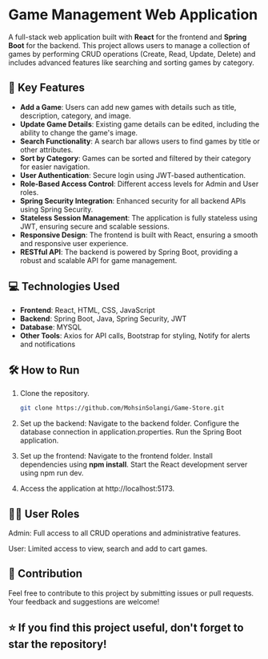 # Game Management Web Application

A full-stack web application built with **React** for the frontend and **Spring Boot** for the backend. This project allows users to manage a collection of games by performing CRUD operations (Create, Read, Update, Delete) and includes advanced features like searching and sorting games by category.

## 🚀 Key Features
- **Add a Game**: Users can add new games with details such as title, description, category, and image.
- **Update Game Details**: Existing game details can be edited, including the ability to change the game's image.
- **Search Functionality**: A search bar allows users to find games by title or other attributes.
- **Sort by Category**: Games can be sorted and filtered by their category for easier navigation.
- **User Authentication**: Secure login using JWT-based authentication.
- **Role-Based Access Control**: Different access levels for Admin and User roles.
- **Spring Security Integration**: Enhanced security for all backend APIs using Spring Security.
- **Stateless Session Management**: The application is fully stateless using JWT, ensuring secure and scalable sessions.
- **Responsive Design**: The frontend is built with React, ensuring a smooth and responsive user experience.
- **RESTful API**: The backend is powered by Spring Boot, providing a robust and scalable API for game management.

## 💻 Technologies Used
- **Frontend**: React, HTML, CSS, JavaScript
- **Backend**: Spring Boot, Java, Spring Security, JWT
- **Database**: MYSQL
- **Other Tools**:  Axios for API calls, Bootstrap for styling, Notify for alerts and notifications

## 🛠️ How to Run
1. Clone the repository.
   ```bash
   git clone https://github.com/MohsinSolangi/Game-Store.git

2. Set up the backend:
     Navigate to the backend folder.
     Configure the database connection in application.properties.
     Run the Spring Boot application.

3. Set up the frontend:
     Navigate to the frontend folder.
     Install dependencies using **npm install**.
     Start the React development server using npm run dev.

4. Access the application at http://localhost:5173.

## 🧑‍💻 User Roles

Admin: Full access to all CRUD operations and administrative features.

User: Limited access to view, search and add to cart games.

## 🤝 Contribution
Feel free to contribute to this project by submitting issues or pull requests. Your feedback and suggestions are welcome!

## ⭐ If you find this project useful, don't forget to star the repository!   
